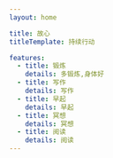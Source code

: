 ```yaml
---
layout: home

title: 故心
titleTemplate: 持续行动

features:
  - title: 锻炼
    details: 多锻炼,身体好
  - title: 写作
    details: 写作
  - title: 早起
    details: 早起
  - title: 冥想
    details: 冥想
  - title: 阅读
    details: 阅读
---
```


